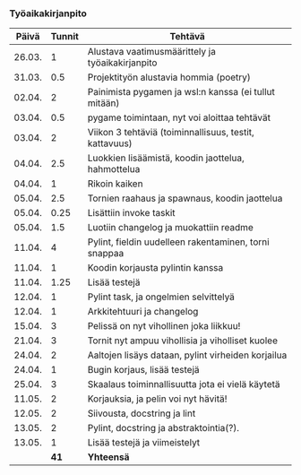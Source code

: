 ### Työaikakirjanpito

| Päivä  | Tunnit | Tehtävä                                                |
| ------ | ------ | ------------------------------------------------------ |
| 26.03. |   1    | Alustava vaatimusmäärittely ja työaikakirjanpito       |
| 31.03. |  0.5   | Projektityön alustavia hommia (poetry)                 |
| 02.04. |   2    | Painimista pygamen ja wsl:n kanssa (ei tullut mitään)  |
| 03.04. |  0.5   | pygame toimintaan, nyt voi aloittaa tehtävät           |
| 03.04. |   2    | Viikon 3 tehtäviä (toiminnallisuus, testit, kattavuus) |
| 04.04. |  2.5   | Luokkien lisäämistä, koodin jaottelua, hahmottelua     |
| 04.04. |   1    | Rikoin kaiken                                          |
| 05.04. |  2.5   | Tornien raahaus ja spawnaus, koodin jaottelua          |
| 05.04. |  0.25  | Lisättiin invoke taskit                                |
| 05.04. |  1.5   | Luotiin changelog ja muokattiin readme                 |
| 11.04. |   4    | Pylint, fieldin uudelleen rakentaminen, torni snappaa  |
| 11.04. |   1    | Koodin korjausta pylintin kanssa                       |
| 11.04. |  1.25  | Lisää testejä                                          |
| 12.04. |   1    | Pylint task, ja ongelmien selvittelyä                  |
| 12.04. |   1    | Arkkitehtuuri ja changelog                             |
| 15.04. |   3    | Pelissä on nyt vihollinen joka liikkuu!                |
| 21.04. |   3    | Tornit nyt ampuu vihollisia ja viholliset kuolee       |
| 24.04. |   2    | Aaltojen lisäys dataan, pylint virheiden korjailua     |
| 24.04. |   1    | Bugin korjaus, lisää testejä                           |
| 25.04. |   3    | Skaalaus toiminnallisuutta jota ei vielä käytetä       |
| 11.05. |   2    | Korjauksia, ja pelin voi nyt hävitä!                   |
| 12.05. |   2    | Siivousta, docstring ja lint                           |
| 13.05. |   2    | Pylint, docstring ja abstraktointia(?).                |
| 13.05. |   1    | Lisää testejä ja viimeistelyt                          |
|        | **41** | **Yhteensä**                                           |
